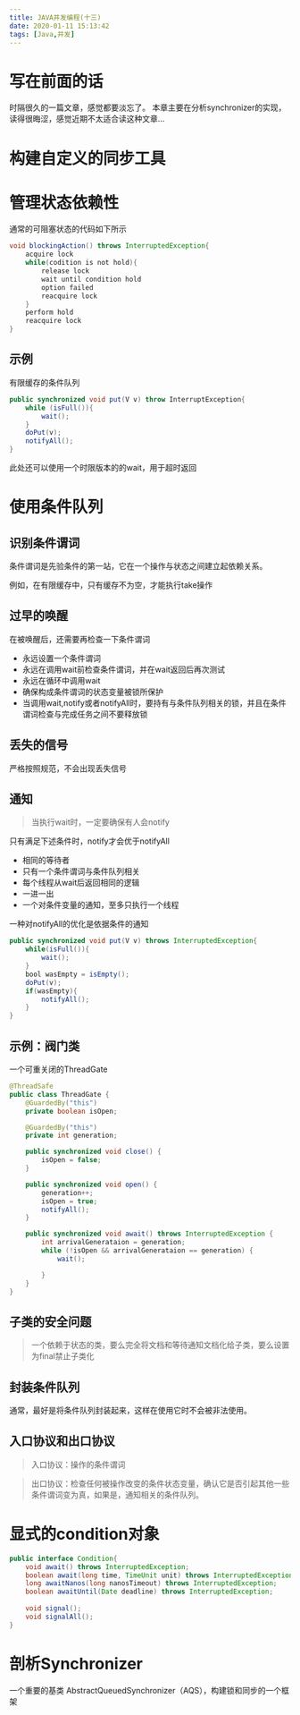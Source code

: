 ```yaml
---
title: JAVA并发编程(十三)
date: 2020-01-11 15:13:42
tags: [Java,并发]
---
```


# 写在前面的话

时隔很久的一篇文章，感觉都要淡忘了。
本章主要在分析synchronizer的实现，读得很晦涩，感觉近期不太适合读这种文章... 

# 构建自定义的同步工具

# 管理状态依赖性

通常的可阻塞状态的代码如下所示

```java
void blockingAction() throws InterruptedException{
    acquire lock
    while(codition is not hold){
        release lock
        wait until condition hold
        option failed
        reacquire lock
    }
    perform hold
    reacquire lock
}
```

## 示例

有限缓存的条件队列

```java
public synchronized void put(V v) throw InterruptException{
    while (isFull()){
        wait();
    }
    doPut(v);
    notifyAll();
} 
```

此处还可以使用一个时限版本的的wait，用于超时返回

# 使用条件队列

## 识别条件谓词

条件谓词是先验条件的第一站，它在一个操作与状态之间建立起依赖关系。

例如，在有限缓存中，只有缓存不为空，才能执行take操作

## 过早的唤醒

在被唤醒后，还需要再检查一下条件谓词

- 永远设置一个条件谓词
- 永远在调用wait前检查条件谓词，并在wait返回后再次测试
- 永远在循环中调用wait
- 确保构成条件谓词的状态变量被锁所保护
- 当调用wait,notify或者notifyAll时，要持有与条件队列相关的锁，并且在条件谓词检查与完成任务之间不要释放锁

## 丢失的信号

严格按照规范，不会出现丢失信号

## 通知

> 当执行wait时，一定要确保有人会notify

只有满足下述条件时，notify才会优于notifyAll

- 相同的等待者
- 只有一个条件谓词与条件队列相关
- 每个线程从wait后返回相同的逻辑
- 一进一出
- 一个对条件变量的通知，至多只执行一个线程


一种对notifyAll的优化是依据条件的通知

```java
public synchronized void put(V v) throws InterruptedException{
    while(isFull()){
        wait();
    }
    bool wasEmpty = isEmpty();
    doPut(v);
    if(wasEmpty){
        notifyAll();
    }
} 
```

## 示例：阀门类

一个可重关闭的ThreadGate

```java
@ThreadSafe
public class ThreadGate {
    @GuardedBy("this")
    private boolean isOpen;

    @GuardedBy("this")
    private int generation;

    public synchronized void close() {
        isOpen = false;
    }

    public synchronized void open() {
        generation++;
        isOpen = true;
        notifyAll();
    }

    public synchronized void await() throws InterruptedException {
        int arrivalGenerataion = generation;
        while (!isOpen && arrivalGenerataion == generation) {
            wait();

        }
    }
}
```

## 子类的安全问题

> 一个依赖于状态的类，要么完全将文档和等待通知文档化给子类，要么设置为final禁止子类化

## 封装条件队列

通常，最好是将条件队列封装起来，这样在使用它时不会被非法使用。

## 入口协议和出口协议

> 入口协议：操作的条件谓词

> 出口协议：检查任何被操作改变的条件状态变量，确认它是否引起其他一些条件谓词变为真，如果是，通知相关的条件队列。

# 显式的condition对象

```java
public interface Condition{
    void await() throws InterruptedException;
    boolean await(long time, TimeUnit unit) throws InterruptedException;
    long awaitNanos(long nanosTimeout) throws InterruptedException;
    boolean awaitUntil(Date deadline) throws InterruptedException;
    
    void signal();
    void signalAll();
}
```

# 剖析Synchronizer

一个重要的基类 AbstractQueuedSynchronizer（AQS），构建锁和同步的一个框架





